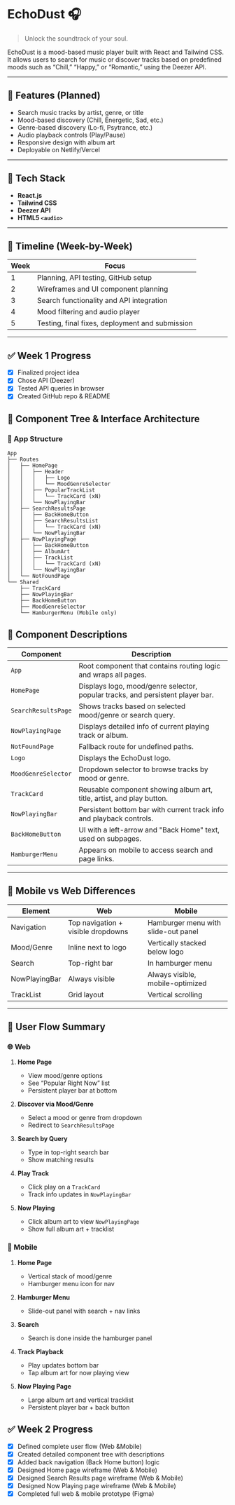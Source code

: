 # EchoDust 🎧

> Unlock the soundtrack of your soul.

EchoDust is a mood-based music player built with React and Tailwind CSS. It allows users to search for music or discover tracks based on predefined moods such as “Chill,” “Happy,” or “Romantic,” using the Deezer API.

---

## 🌟 Features (Planned)

- Search music tracks by artist, genre, or title
- Mood-based discovery (Chill, Energetic, Sad, etc.)
- Genre-based discovery (Lo-fi, Psytrance, etc.)
- Audio playback controls (Play/Pause)
- Responsive design with album art
- Deployable on Netlify/Vercel

---

## 🔧 Tech Stack

- **React.js**
- **Tailwind CSS**
- **Deezer API**
- **HTML5 `<audio>`**

---

## 📅 Timeline (Week-by-Week)

| Week | Focus |
|------|-------|
| 1    | Planning, API testing, GitHub setup |
| 2    | Wireframes and UI component planning |
| 3    | Search functionality and API integration |
| 4    | Mood filtering and audio player |
| 5    | Testing, final fixes, deployment and submission |

---

## ✅ Week 1 Progress

- [x] Finalized project idea
- [x] Chose API (Deezer)
- [x] Tested API queries in browser
- [x] Created GitHub repo & README

## 🧱 Component Tree & Interface Architecture

### 📁 App Structure

```
App
├── Routes
│   ├── HomePage
│   │   ├── Header
│   │   │   ├── Logo
│   │   │   └── MoodGenreSelector
│   │   ├── PopularTrackList
│   │   │   └── TrackCard (xN)
│   │   └── NowPlayingBar
│   ├── SearchResultsPage
│   │   ├── BackHomeButton
│   │   ├── SearchResultsList
│   │   │   └── TrackCard (xN)
│   │   └── NowPlayingBar
│   ├── NowPlayingPage
│   │   ├── BackHomeButton
│   │   ├── AlbumArt
│   │   ├── TrackList
│   │   │   └── TrackCard (xN)
│   │   └── NowPlayingBar
│   └── NotFoundPage
└── Shared
    ├── TrackCard
    ├── NowPlayingBar
    ├── BackHomeButton
    ├── MoodGenreSelector
    └── HamburgerMenu (Mobile only)
```

## 🧩 Component Descriptions

| Component | Description |
|----------|-------------|
| `App` | Root component that contains routing logic and wraps all pages. |
| `HomePage` | Displays logo, mood/genre selector, popular tracks, and persistent player bar. |
| `SearchResultsPage` | Shows tracks based on selected mood/genre or search query. |
| `NowPlayingPage` | Displays detailed info of current playing track or album. |
| `NotFoundPage` | Fallback route for undefined paths. |
| `Logo` | Displays the EchoDust logo. |
| `MoodGenreSelector` | Dropdown selector to browse tracks by mood or genre. |
| `TrackCard` | Reusable component showing album art, title, artist, and play button. |
| `NowPlayingBar` | Persistent bottom bar with current track info and playback controls. |
| `BackHomeButton` | UI with a left-arrow and "Back Home" text, used on subpages. |
| `HamburgerMenu` | Appears on mobile to access search and page links. |

---

## 📱 Mobile vs Web Differences

| Element | Web | Mobile |
|--------|-----|--------|
| Navigation | Top navigation + visible dropdowns | Hamburger menu with slide-out panel |
| Mood/Genre | Inline next to logo | Vertically stacked below logo |
| Search | Top-right bar | In hamburger menu |
| NowPlayingBar | Always visible | Always visible, mobile-optimized |
| TrackList | Grid layout | Vertical scrolling |

---

## 🔁 User Flow Summary

### 🌐 Web

1. **Home Page**
   - View mood/genre options
   - See “Popular Right Now” list
   - Persistent player bar at bottom

2. **Discover via Mood/Genre**
   - Select a mood or genre from dropdown
   - Redirect to `SearchResultsPage`

3. **Search by Query**
   - Type in top-right search bar
   - Show matching results

4. **Play Track**
   - Click play on a `TrackCard`
   - Track info updates in `NowPlayingBar`

5. **Now Playing**
   - Click album art to view `NowPlayingPage`
   - Show full album art + tracklist

### 📱 Mobile

1. **Home Page**
   - Vertical stack of mood/genre
   - Hamburger menu icon for nav

2. **Hamburger Menu**
   - Slide-out panel with search + nav links

3. **Search**
   - Search is done inside the hamburger panel

4. **Track Playback**
   - Play updates bottom bar
   - Tap album art for now playing view

5. **Now Playing Page**
   - Large album art and vertical tracklist
   - Persistent player bar + back button

## ✅ Week 2 Progress

- [x] Defined complete user flow (Web &Mobile)
- [x] Created detailed component tree with descriptions
- [x] Added back navigation (Back Home button) logic
- [x] Designed Home page wireframe (Web & Mobile)
- [x] Designed Search Results page wireframe (Web & Mobile)
- [x] Designed Now Playing page wireframe (Web & Mobile)
- [x] Completed full web & mobile prototype (Figma)